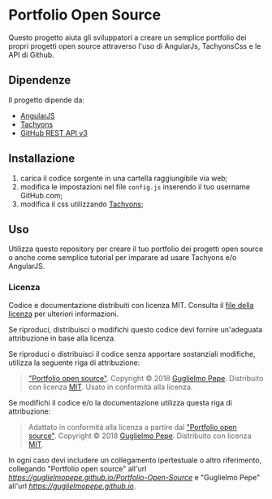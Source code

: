 # Portfolio Open Source
Questo progetto aiuta gli sviluppatori a creare un semplice portfolio dei propri progetti open source attraverso l'uso di AngularJs, TachyonsCss e le API di Github.

## Dipendenze
Il progetto dipende da:
* [AngularJS](https://angularjs.org/)
* [Tachyons](https://tachyons.io/)
* [GitHub REST API v3](https://developer.github.com/v3/)

## Installazione
1. carica il codice sorgente in una cartella raggiungibile via web;
2. modifica le impostazioni nel file `config.js` inserendo il tuo username GitHub.com;
3. modifica il css utilizzando [Tachyons](https://tachyons.io/);

## Uso
Utilizza questo repository per creare il tuo portfolio dei progetti open source o anche come semplice tutorial per imparare ad usare Tachyons e/o AngularJS.

### Licenza
Codice e documentazione distribuiti con licenza MIT. Consulta il [file della licenza](https://github.com/GuglielmoPepe/Portfolio-Open-Source/blob/master/LICENSE) per ulteriori informazioni.

Se riproduci, distribuisci o modifichi questo codice devi fornire un'adeguata attribuzione in base alla licenza.

Se riproduci o distribuisci il codice senza apportare sostanziali modifiche, utilizza la seguente riga di attribuzione:

> ["Portfolio open source"](https://guglielmopepe.github.io/Portfolio-Open-Source). Copyright &copy; 2018 [Guglielmo Pepe](https://guglielmopepe.github.io). Distribuito con licenza [MIT](https://github.com/GuglielmoPepe/Portfolio-Open-Source/blob/master/LICENSE). Usato in conformità alla licenza.

Se modifichi il codice e/o la documentazione utilizza questa riga di attribuzione:

> Adattato in conformità alla licenza a partire dal ["Portfolio open source"](https://guglielmopepe.github.io/Portfolio-Open-Source). Copyright &copy; 2018 [Guglielmo Pepe](https://guglielmopepe.github.io). Distribuito con licenza [MIT](https://github.com/GuglielmoPepe/Portfolio-Open-Source/blob/master/LICENSE).

In ogni caso devi includere un collegamento ipertestuale o altro riferimento, collegando "Portfolio open source" all'url _https://guglielmopepe.github.io/Portfolio-Open-Source_ e "Guglielmo Pepe" all'url _https://guglielmopepe.github.io_.
